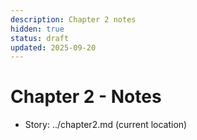 ```yaml
---
description: Chapter 2 notes
hidden: true
status: draft
updated: 2025-09-20
--- 
```


# Chapter 2 - Notes

- Story: ../chapter2.md (current location)
